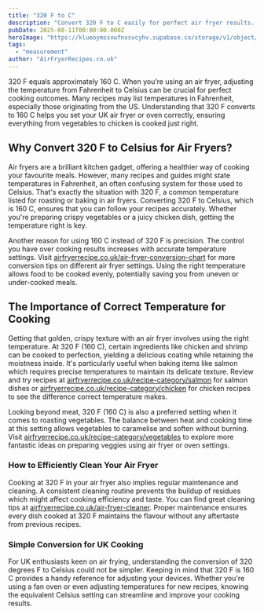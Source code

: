 ```yaml
---
title: "320 F to C"
description: "Convert 320 F to C easily for perfect air fryer results. Whether it's roasting veg or frying chicken, get your temperatures just right for that golden touch."
pubDate: 2025-08-11T00:00:00.000Z
heroImage: "https://klueoymssxwfnxsvcyhv.supabase.co/storage/v1/object/public/md/320-f-to-c-476de3a1.png"
tags:
  - "measurement"
author: "AirFryerRecipes.co.uk"
---
```


<p id="">320 F equals approximately 160 C. When you’re using an air fryer, adjusting the temperature from Fahrenheit to Celsius can be crucial for perfect cooking outcomes. Many recipes may list temperatures in Fahrenheit, especially those originating from the US. Understanding that 320 F converts to 160 C helps you set your UK air fryer or oven correctly, ensuring everything from vegetables to chicken is cooked just right.</p><h2 id="">Why Convert 320 F to Celsius for Air Fryers?</h2><p id="">Air fryers are a brilliant kitchen gadget, offering a healthier way of cooking your favourite meals. However, many recipes and guides might state temperatures in Fahrenheit, an often confusing system for those used to Celsius. That's exactly the situation with 320 F, a common temperature listed for roasting or baking in air fryers. Converting 320 F to Celsius, which is 160 C, ensures that you can follow your recipes accurately. Whether you're preparing crispy vegetables or a juicy chicken dish, getting the temperature right is key.</p><p id="">Another reason for using 160 C instead of 320 F is precision. The control you have over cooking results increases with accurate temperature settings. Visit <a href="https://www.airfryerrecipe.co.uk/air-fryer-conversion-chart" id="">airfryerrecipe.co.uk/air-fryer-conversion-chart</a> for more conversion tips on different air fryer settings. Using the right temperature allows food to be cooked evenly, potentially saving you from uneven or under-cooked meals.</p><h2 id="">The Importance of Correct Temperature for Cooking</h2><p id="">Getting that golden, crispy texture with an air fryer involves using the right temperature. At 320 F (160 C), certain ingredients like chicken and shrimp can be cooked to perfection, yielding a delicious coating while retaining the moistness inside. It's particularly useful when baking items like salmon which requires precise temperatures to maintain its delicate texture. Review and try recipes at <a href="https://www.airfryerrecipe.co.uk/recipe-category/salmon" id="">airfryerrecipe.co.uk/recipe-category/salmon</a> for salmon dishes or <a href="https://www.airfryerrecipe.co.uk/recipe-category/chicken" id="">airfryerrecipe.co.uk/recipe-category/chicken</a> for chicken recipes to see the difference correct temperature makes.</p><p id="">Looking beyond meat, 320 F (160 C) is also a preferred setting when it comes to roasting vegetables. The balance between heat and cooking time at this setting allows vegetables to caramelise and soften without burning. Visit <a href="https://www.airfryerrecipe.co.uk/recipe-category/vegetables" id="">airfryerrecipe.co.uk/recipe-category/vegetables</a> to explore more fantastic ideas on preparing veggies using air fryer or oven settings.</p><h3 id="">How to Efficiently Clean Your Air Fryer</h3><p id="">Cooking at 320 F in your air fryer also implies regular maintenance and cleaning. A consistent cleaning routine prevents the buildup of residues which might affect cooking efficiency and taste. You can find great cleaning tips at <a href="https://www.airfryerrecipe.co.uk/air-fryer-cleaner" id="">airfryerrecipe.co.uk/air-fryer-cleaner</a>. Proper maintenance ensures every dish cooked at 320 F maintains the flavour without any aftertaste from previous recipes.</p><h3 id="">Simple Conversion for UK Cooking</h3><p id="">For UK enthusiasts keen on air frying, understanding the conversion of 320 degrees F to Celsius could not be simpler. Keeping in mind that 320 F is 160 C provides a handy reference for adjusting your devices. Whether you're using a fan oven or even adjusting temperatures for new recipes, knowing the equivalent Celsius setting can streamline and improve your cooking results.</p>